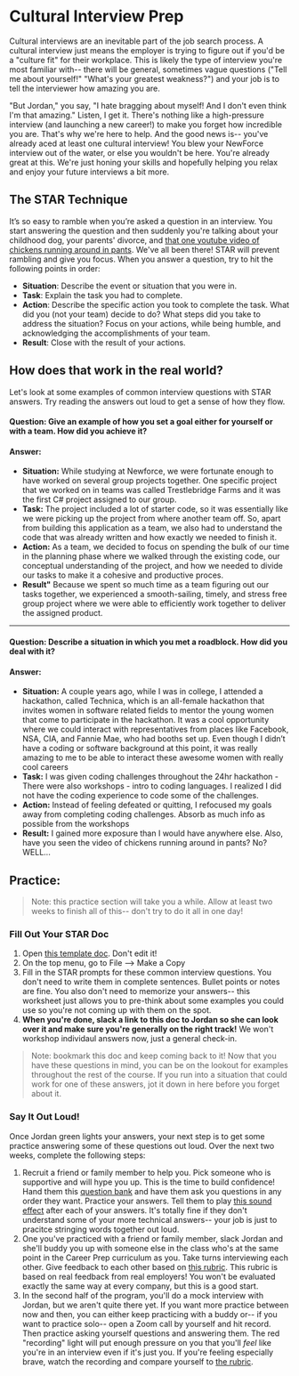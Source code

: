 # Cultural Interview Prep

Cultural interviews are an inevitable part of the job search process. A cultural interview just means the employer is trying to figure out if you'd be a "culture fit" for their workplace. This is likely the type of interview you're most familiar with-- there will be general, sometimes vague questions ("Tell me about yourself!" "What's your greatest weakness?") and your job is to tell the interviewer how amazing you are. 

"But Jordan," you say, "I hate bragging about myself! And I don't even think I'm that amazing." Listen, I get it. There's nothing like a high-pressure interview (and launching a new career!) to make you forget how incredible you are. That's why we're here to help. And the good news is-- you've already aced at least one cultural interview! You blew your NewForce interview out of the water, or else you wouldn't be here. You're already great at this. We're just honing your skills and hopefully helping you relax and enjoy your future interviews a bit more. 


## The STAR Technique
It’s so easy to ramble when you’re asked a question in an interview. You start answering the question and then suddenly you're talking about your childhood dog, your parents' divorce, and [that one youtube video of chickens running around in pants](https://www.youtube.com/watch?v=Q5jOMTjTNM0). We've all been there! STAR will prevent rambling and give you focus. When you answer a question, try to hit the following points in order:

- **Situation**: Describe the event or situation that you were in.
- **Task**: Explain the task you had to complete.
- **Action**: Describe the specific action you took to complete the task. What did you (not your team) decide to do? What steps did you take to address the situation? Focus on your actions, while being humble, and acknowledging the accomplishments of your team.
- **Result**: Close with the result of your actions.

## How does that work in the real world?

Let's look at some examples of common interview questions with STAR answers. Try reading the answers out loud to get a sense of how they flow. 

#### Question: Give an example of how you set a goal either for yourself or with a team. How did you achieve it?

#### Answer:
- **Situation:** While studying at Newforce, we were fortunate enough to have worked on several group projects together. One specific project that we worked on in teams was called Trestlebridge Farms and it was the first C# project assigned to our group.
- **Task:**  The project included a lot of starter code, so it was essentially like we were picking up the project from where another team off. So, apart from building this application as a team, we also had to understand the code that was already written and how exactly we needed to finish it. 
- **Action:** As a team, we decided to focus on spending the bulk of our time in the planning phase where we walked through the existing code, our conceptual understanding of the project, and how we needed to divide our tasks to make it a cohesive and productive proces.
- **Result"** Because we spent so much time as a team figuring out our tasks together, we experienced a smooth-sailing, timely, and stress free group project where we were able to efficiently work together to deliver the assigned product.

------ 

#### Question: Describe a situation in which you met a roadblock. How did you deal with it? 

#### Answer:
- **Situation:** A couple years ago, while I was in college, I attended a hackathon, called Technica, which is an all-female hackathon that invites women in software related fields to mentor the young women that come to participate in the hackathon. It was a cool opportunity where we could interact with representatives from places like Facebook, NSA, CIA, and Fannie Mae, who had booths set up. Even though I didn’t have a coding or software background at this point, it was really amazing to me to be able to interact these awesome women with really cool careers
- **Task:**  I was given coding challenges throughout the 24hr hackathon - There were also workshops - intro to coding languages. I realized I did not have the coding experience to code some of the challenges. 
- **Action:** Instead of feeling defeated or quitting, I refocused my goals away from completing coding challenges. Absorb as much info as possible from the workshops
- **Result:** I gained more exposure than I would have anywhere else. Also, have you seen the video of chickens running around in pants? No? WELL...

## Practice:
> Note: this practice section will take you a while. Allow at least two weeks to finish all of this-- don't try to do it all in one day! 
### Fill Out Your STAR Doc
1. Open [this template doc](https://docs.google.com/document/d/17xLxzuyWVd__LDVPGzwEycRgAI-FTWxqBxTklIpQGsI/edit?usp=sharing). Don't edit it!
1. On the top menu, go to File --> Make a Copy
1. Fill in the STAR prompts for these common interview questions. You don't need to write them in complete sentences. Bullet points or notes are fine. You also don't need to memorize your answers-- this worksheet just allows you to pre-think about some examples you could use so you're not coming up with them on the spot. 
1. **When you're done, slack a link to this doc to Jordan so she can look over it and make sure you're generally on the right track!** We won't workshop individaul answers now, just a general check-in.

> Note: bookmark this doc and keep coming back to it! Now that you have these questions in mind, you can be on the lookout for examples throughout the rest of the course. If you run into a situation that could work for one of these answers, jot it down in here before you forget about it. 

### Say It Out Loud! 
Once Jordan green lights your answers, your next step is to get some practice answering some of these questions out loud. Over the next two weeks, complete the following steps:
1. Recruit a friend or family member to help you. Pick someone who is supportive and will hype you up. This is the time to build confidence! Hand them this [question bank](https://docs.google.com/document/d/1EQjBdcRLHtmVrEc_C2wu87HD79r4JFZq8JpF1wBQp48/edit?usp=sharing) and have them ask you questions in any order they want. Practice your answers. Tell them to play [this sound effect](https://www.youtube.com/watch?v=vxiVYEjp0Ww&ab_channel=SaltTech) after each of your answers. It's totally fine if they don't understand some of your more technical answers-- your job is just to pracitce stringing words together out loud.
1. One you've practiced with a friend or family member, slack Jordan and she'll buddy you up with someone else in the class who's at the same point in the Career Prep curriculum as you. Take turns interviewing each other. Give feedback to each other based on [this rubric](). This rubric is based on real feedback from real employers! You won't be evaluated exactly the same way at every company, but this is a good start.
1. In the second half of the program, you'll do a mock interview with Jordan, but we aren't quite there yet. If you want more practice between now and then, you can either keep practicing with a buddy or-- if you want to practice solo-- open a Zoom call by yourself and hit record. Then practice asking yourself questions and answering them. The red "recording" light will put enough pressure on you that you'll _feel_ like you're in an interview even if it's just you. If you're feeling especially brave, watch the recording and compare yourself to [the rubric](). 
